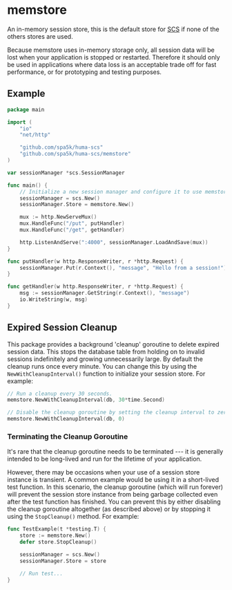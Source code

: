 # memstore

An in-memory session store, this is the default store for [SCS](https://github.com/spa5k/huma-scs) if none of the others stores are used.


Because memstore uses in-memory storage only, all session data will be lost when your application is stopped or restarted. Therefore it should only be used in applications where data loss is an acceptable trade off for fast performance, or for prototyping and testing purposes.

## Example

```go
package main

import (
	"io"
	"net/http"

	"github.com/spa5k/huma-scs"
	"github.com/spa5k/huma-scs/memstore"
)

var sessionManager *scs.SessionManager

func main() {
	// Initialize a new session manager and configure it to use memstore as the session store.
	sessionManager = scs.New()
	sessionManager.Store = memstore.New()

	mux := http.NewServeMux()
	mux.HandleFunc("/put", putHandler)
	mux.HandleFunc("/get", getHandler)

	http.ListenAndServe(":4000", sessionManager.LoadAndSave(mux))
}

func putHandler(w http.ResponseWriter, r *http.Request) {
	sessionManager.Put(r.Context(), "message", "Hello from a session!")
}

func getHandler(w http.ResponseWriter, r *http.Request) {
	msg := sessionManager.GetString(r.Context(), "message")
	io.WriteString(w, msg)
}
```

## Expired Session Cleanup

This package provides a background 'cleanup' goroutine to delete expired session data. This stops the database table from holding on to invalid sessions indefinitely and growing unnecessarily large. By default the cleanup runs once every minute. You can change this by using the `NewWithCleanupInterval()` function to initialize your session store. For example:

```go
// Run a cleanup every 30 seconds.
memstore.NewWithCleanupInterval(db, 30*time.Second)

// Disable the cleanup goroutine by setting the cleanup interval to zero.
memstore.NewWithCleanupInterval(db, 0)
```

### Terminating the Cleanup Goroutine

It's rare that the cleanup goroutine needs to be terminated --- it is generally intended to be long-lived and run for the lifetime of your application.

However, there may be occasions when your use of a session store instance is transient. A common example would be using it in a short-lived test function. In this scenario, the cleanup goroutine (which will run forever) will prevent the session store instance from being garbage collected even after the test function has finished. You can prevent this by either disabling the cleanup goroutine altogether (as described above) or by stopping it using the `StopCleanup()` method. For example:

```go
func TestExample(t *testing.T) {
	store := memstore.New()
	defer store.StopCleanup()

	sessionManager = scs.New()
	sessionManager.Store = store

	// Run test...
}
```